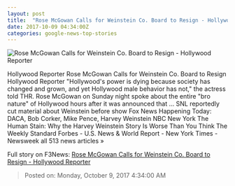 ```yaml
---
layout: post
title:  "Rose McGowan Calls for Weinstein Co. Board to Resign - Hollywood Reporter"
date: 2017-10-09 04:34:00Z
categories: google-news-top-stories
---
```


![Rose McGowan Calls for Weinstein Co. Board to Resign - Hollywood Reporter](http://cdn2.thr.com/sites/default/files/2017/10/rose.jpg)

Hollywood Reporter Rose McGowan Calls for Weinstein Co. Board to Resign Hollywood Reporter "Hollywood's power is dying because society has changed and grown, and yet Hollywood male behavior has not," the actress told THR. Rose McGowan on Sunday night spoke about the entire "bro nature" of Hollywood hours after it was announced that ... SNL reportedly cut material about Weinstein before show Fox News Happening Today: DACA, Bob Corker, Mike Pence, Harvey Weinstein NBC New York The Human Stain: Why the Harvey Weinstein Story Is Worse Than You Think The Weekly Standard Forbes - U.S. News & World Report - New York Times - Newsweek all 513 news articles »


Full story on F3News: [Rose McGowan Calls for Weinstein Co. Board to Resign - Hollywood Reporter](http://www.f3nws.com/n/KKNXAE)

> Posted on: Monday, October 9, 2017 4:34:00 AM
